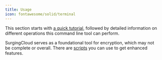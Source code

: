 ```yaml
---
title: Usage
icon: fontawesome/solid/terminal
---
```


This section starts with [a quick tutorial](./hello.md), followed by detailed information on different operations this command line tool can perform.

SurgingCloud serves as a foundational tool for encryption, which may not be complete or overall. There are [scripts](./scripts.md) you can use to get enhanced features.